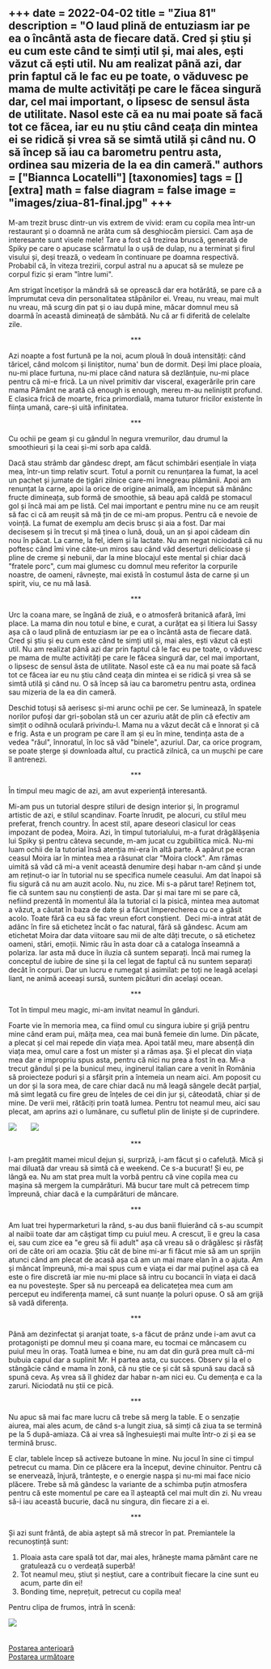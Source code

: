 
+++
date = 2022-04-02
title = "Ziua 81"
description = "O laud plină de entuziasm iar pe ea o încântă asta de fiecare dată. Cred și știu și eu cum este când te simți util și, mai ales, ești văzut că ești util. Nu am realizat până azi, dar prin faptul că le fac eu pe toate, o văduvesc pe mama de multe activități pe care le făcea singură dar, cel mai important, o lipsesc de sensul ăsta de utilitate. Nasol este că ea nu mai poate să facă tot ce făcea, iar eu nu știu când ceața din mintea ei se ridică și vrea să se simtă utilă și când nu. O să încep să iau ca barometru pentru asta, ordinea sau mizeria de la ea din cameră."
authors = ["Biannca Locatelli"]
[taxonomies]
tags = []
[extra]
math = false
diagram = false
image = "images/ziua-81-final.jpg"
+++
---

M-am trezit brusc dintr-un vis extrem de vivid: eram cu copila mea într-un restaurant și o doamnă ne arăta cum să desghiocăm piersici. Cam așa de interesante sunt visele mele! Tare a fost că trezirea bruscă, generată de Spiky pe care o apucase scârmatul la o ușă de dulap, nu a terminat și firul visului și, deși trează, o vedeam în continuare pe doamna respectivă. Probabil că, în viteza trezirii, corpul astral nu a apucat să se muleze pe corpul fizic și eram "între lumi".

Am strigat încetișor la mândră să se oprească dar era hotărâtă, se pare că a împrumutat ceva din personalitatea stăpânilor ei. Vreau, nu vreau, mai mult nu vreau, mă scurg din pat și o iau după mine, măcar domnul meu să doarmă în această dimineață de sâmbătă. Nu că ar fi diferită de celelalte zile.

<p style="text-align: center;">***</p>

Azi noapte a fost furtună pe la noi, acum plouă în două intensități: când tăricel, când molcom și liniștitor, numa' bun de dormit. Deși îmi place ploaia, nu-mi place furtuna, nu-mi place când natura să dezlănțuie, nu-mi place pentru că mi-e frică. La un nivel primitiv dar visceral, exagerările prin care mama Pământ ne arată că enough is enough, mereu m-au neliniștit profund. E clasica frică de moarte, frica primordială, mama tuturor fricilor existente în ființa umană, care-și uită infinitatea.

<p style="text-align: center;">***</p>

Cu ochii pe geam și cu gândul în negura vremurilor, dau drumul la smoothieuri și la ceai și-mi sorb apa caldă.

Dacă stau strâmb dar gândesc drept, am făcut schimbări esențiale în viața mea, într-un timp relativ scurt. Totul a pornit cu renunțarea la fumat, la acel un pachet și jumate de țigări zilnice care-mi înnegreau plămânii. Apoi am renunțat la carne, apoi la orice de origine animală, am început să mănânc fructe dimineața, sub formă de smoothie, să beau apă caldă pe stomacul gol și încă mai am pe listă. Cel mai important e pentru mine nu ce am reușit să fac ci că am reușit să mă țin de ce mi-am propus. Pentru că e nevoie de voință. La fumat de exemplu am decis brusc și aia a fost. Dar mai decisesem și în trecut și mă ținea o lună, două, un an și apoi cădeam din nou în păcat. La carne, la fel, idem și la lactate. Nu am negat niciodată că nu poftesc când îmi vine câte-un miros sau când văd deserturi delicioase și pline de creme și nebunii, dar la mine blocajul este mental și chiar dacă "fratele porc", cum mai glumesc cu domnul meu referitor la corpurile noastre, de oameni, râvnește, mai există în costumul ăsta de carne și un spirit, viu, ce nu mă lasă.

<p style="text-align: center;">***</p>

Urc la coana mare, se îngână de ziuă, e o atmosferă britanică afară, îmi place. La mama din nou totul e bine, e curat, a curățat ea și litiera lui Sassy așa că o laud plină de entuziasm iar pe ea o încântă asta de fiecare dată. Cred și știu și eu cum este când te simți util și, mai ales, ești văzut că ești util. Nu am realizat până azi dar prin faptul că le fac eu pe toate, o văduvesc pe mama de multe activități pe care le făcea singură dar, cel mai important, o lipsesc de sensul ăsta de utilitate. Nasol este că ea nu mai poate să facă tot ce făcea iar eu nu știu când ceața din mintea ei se ridică și vrea să se simtă utilă și când nu. O să încep să iau ca barometru pentru asta, ordinea sau mizeria de la ea din cameră.

Deschid totuși să aerisesc și-mi arunc ochii pe cer. Se luminează, în spatele norilor pufoși dar gri-șobolan stă un cer azuriu atât de plin că efectiv am simțit o odihnă oculară privindu-l. Mama nu a văzut decât că e înnorat și că e frig. Asta e un program pe care îl am și eu în mine, tendința asta de a vedea "răul", înnoratul, în loc să văd "binele", azuriul. Dar, ca orice program, se poate șterge și downloada altul, cu practică zilnică, ca un mușchi pe care îl antrenezi.

<p style="text-align: center;">***</p>

În timpul meu magic de azi, am avut experiență interesantă.

Mi-am pus un tutorial despre stiluri de design interior și, în programul artistic de azi, e stilul scandinav. Foarte înrudit, pe alocuri, cu stilul meu preferat, french country. În acest stil, apare deseori clasicul lor ceas impozant de podea, Moira. Azi, în timpul tutorialului, m-a furat drăgălășenia lui Spiky și pentru câteva secunde, m-am jucat cu zgubilitica mică. Nu-mi luam ochii de la tutorial însă atenția mi-era în altă parte. A apărut pe ecran ceasul Moira iar în mintea mea a răsunat clar "Moira clock". Am rămas uimită să văd că mi-a venit această denumire deși habar n-am când și unde am reținut-o iar în tutorial nu se specifica numele ceasului. Am dat înapoi să fiu sigură că nu am auzit acolo. Nu, nu zice. Mi s-a părut tare! Reținem tot, fie că suntem sau nu conștienți de asta. Dar și mai tare mi se pare că, nefiind prezentă în momentul ăla la tutorial ci la pisică, mintea mea automat a văzut, a căutat în baza de date și a făcut împerecherea cu ce a găsit acolo. Toate fără ca eu să fac vreun efort conștient.  Deci mi-a intrat atât de adânc în fire să etichetez încât o fac natural, fără să gândesc. Acum am etichetat Moira dar data viitoare sau mii de alte dăți trecute, o să etichetez oameni, stări, emoții. Nimic rău în asta doar că a cataloga înseamnă a polariza. Iar asta mă duce în iluzia că suntem separați. Încă mai rumeg la conceptul de iubire de sine și la cel legat de faptul că nu suntem separați decât în corpuri. Dar un lucru e rumegat și asimilat: pe toți ne leagă același liant, ne animă aceeași sursă, suntem picături din același ocean.

<p style="text-align: center;">***</p>

Tot în timpul meu magic, mi-am invitat neamul în gânduri.

Foarte vie în memoria mea, ca fiind omul cu singura iubire și grijă pentru mine când eram pui, măița mea, cea mai bună femeie din lume. Din păcate, a plecat și cel mai repede din viața mea. Apoi tatăl meu, mare absență din viața mea, omul care a fost un mister și a rămas așa. Și el plecat din viața mea dar e impropriu spus asta, pentru că nici nu prea a fost în ea. Mi-a trecut gândul și pe la bunicul meu, inginerul italian care a venit în România să proiecteze poduri și a sfârșit prin a întemeia un neam aici. Am poposit cu un dor și la sora mea, de care chiar dacă nu mă leagă sângele decât parțial, mă simt legată cu fire greu de înțeles de cei din jur și, câteodată, chiar și de mine. De verii mei, rătăciți prin toată lumea. Pentru tot neamul meu, aici sau plecat, am aprins azi o lumânare, cu sufletul plin de liniște și de cuprindere.

<div class="flex justify-center">
  <img src="images/ziua-81-1-final.jpeg" /> &nbsp; &nbsp; &nbsp;
  <img src="images/ziua-81-2final.jpeg" />
</div>


<p style="text-align: center;">***</p>

I-am pregătit mamei micul dejun și, surpriză, i-am făcut și o cafeluță. Mică și mai diluată dar vreau să simtă că e weekend. Ce s-a bucurat! Și eu, pe lângă ea. Nu am stat prea mult la vorbă pentru că vine copila mea cu mașina să mergem la cumpărături. Mă bucur tare mult că petrecem timp împreună, chiar dacă e la cumpărături de mâncare.

<p style="text-align: center;">***</p>

Am luat trei hypermarketuri la rând, s-au dus banii fluierând că s-au scumpit al naibii toate dar am câștigat timp cu puiul meu. A crescut, îi e greu la casa ei, sau cum zice ea "e greu să fii adult" așa că vreau să o drăgălesc și răsfăț ori de câte ori am ocazia. Știu cât de bine mi-ar fi făcut mie să am un sprijin atunci când am plecat de acasă așa că am un mai mare elan în a o ajuta. Am și mâncat împreună, mi-a mai spus cum e viața ei dar mai puținel așa că ea este o fire discretă iar mie nu-mi place să intru cu bocancii în viața ei dacă ea nu povestește. Sper să nu perceapă ea delicatețea mea cum am perceput eu indiferența mamei, că sunt nuanțe la poluri opuse. O să am grijă să vadă diferența.

<p style="text-align: center;">***</p>

Până am dezinfectat și aranjat toate, s-a făcut de prânz unde i-am avut ca protagoniști pe domnul meu și coana mare, eu tocmai ce mâncasem cu puiul meu în oraș. Toată lumea e bine, nu am dat din gură prea mult că-mi bubuia capul dar a suplinit Mr. H partea asta, cu succes. Observ și la el o stângăcie când e mama în zonă, că nu știe ce și cât să spună sau dacă să spună ceva. Aș vrea să îl ghidez dar habar n-am nici eu. Cu demența e ca la zaruri. Niciodată nu știi ce pică.

<p style="text-align: center;">***</p>

Nu apuc să mai fac mare lucru că trebe să merg la table. E o senzație aiurea, mai ales acum, de când s-a lungit ziua, să simți că ziua ta se termină pe la 5 după-amiaza. Că ai vrea să înghesuiești mai multe într-o zi și ea se termină brusc.

E clar, tablele încep să activeze butoane în mine. Nu jocul în sine ci timpul petrecut cu mama. Din ce plăcere era la început, devine chinuitor. Pentru că se enervează, înjură, trântește, e o energie nașpa și nu-mi mai face nicio plăcere. Trebe să mă gândesc la variante de a schimba puțin atmosfera pentru că este momentul pe care ea îl așteaptă cel mai mult din zi. Nu vreau să-i iau această bucurie, dacă nu singura, din fiecare zi a ei.

<p style="text-align: center;">***</p>

Și azi sunt frântă, de abia aștept să mă strecor în pat. Premiantele la recunoștință sunt:

1. Ploaia asta care spală tot dar, mai ales, hrănește mama pământ care ne gratulează cu o verdeață superbă!
2. Tot neamul meu, știut și neștiut, care a contribuit fiecare la cine sunt eu acum, parte din ei!
3. Bonding time, neprețuit, petrecut cu copila mea!

Pentru clipa de frumos, intră în scenă:

<div class="flex justify-center">
  <img src="images/roses-1024x1024.jpeg" />
</div>

<br/>

<br/>

<div class="flex justify-between">
  <div>
    <a href="/blog/ziua-80/">Postarea anterioară</a>
  </div>
  <div>
    <a href="/blog/ziua-82/">Postarea următoare</a>
  </div>
</div>
